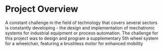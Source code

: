 # Project Overview
A constant challenge in the field of technology that covers several sectors is constantly
developing - the design and implementation of mechatronic systems for industrial equipment
or process automation. The challenge for this project was to design and program a supplementary 5th wheel system for a wheelchair, featuring a brushless motor for enhanced mobility
